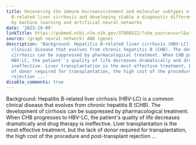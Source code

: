 ```yaml
---
title: Uncovering the immune microenvironment and molecular subtypes of hepatitis
  B-related liver cirrhosis and developing stable a diagnostic differential model
  by machine learning and artificial neural networks
date: '2023-10-09'
linkTitle: https://pubmed.ncbi.nlm.nih.gov/37808522/?utm_source=curl&utm_medium=rss&utm_campaign=pubmed-2&utm_content=1x5bM_TNL8gjogAcnslpo2s2PbDe-61JVM2h9yowOYSiZ7Dkrt&fc=20220919211934&ff=20231009180555&v=2.17.9.post6+86293ac
source: (graph neural network) AND (gene)
description: 'Background: Hepatitis B-related liver cirrhosis (HBV-LC) is a common
  clinical disease that evolves from chronic hepatitis B (CHB). The development of
  cirrhosis can be suppressed by pharmacological treatment. When CHB progresses to
  HBV-LC, the patient''s quality of life decreases dramatically and drug therapy is
  ineffective. Liver transplantation is the most effective treatment, but the lack
  of donor required for transplantation, the high cost of the procedure and post-transplant
  rejection ...'
disable_comments: true
---
```

Background: Hepatitis B-related liver cirrhosis (HBV-LC) is a common clinical disease that evolves from chronic hepatitis B (CHB). The development of cirrhosis can be suppressed by pharmacological treatment. When CHB progresses to HBV-LC, the patient's quality of life decreases dramatically and drug therapy is ineffective. Liver transplantation is the most effective treatment, but the lack of donor required for transplantation, the high cost of the procedure and post-transplant rejection ...